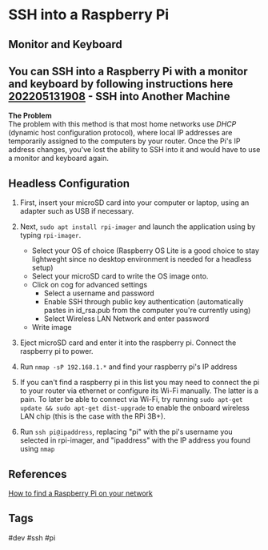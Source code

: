 # SSH into a Raspberry Pi

## Monitor and Keyboard
You can SSH into a Raspberry Pi with a monitor and keyboard by following instructions here [202205131908](../202205131908) - SSH into Another Machine  
---
**The Problem**  
The problem with this method is that most home networks use *DHCP* (dynamic host configuration protocol), where local IP addresses are temporarily assigned to the computers by your router. Once the Pi's IP address changes, you've lost the ability to SSH into it and would have to use a monitor and keyboard again.

## Headless Configuration
1. First, insert your microSD card into your computer or laptop, using an adapter such as USB if necessary.  

2. Next, `sudo apt install rpi-imager` and launch the application using by typing `rpi-imager`.  
	* Select your OS of choice (Raspberry OS Lite is a good choice to stay lightweght since no desktop environment is needed for a headless setup)  
	* Select your microSD card to write the OS image onto.  
	* Click on cog for advanced settings  
		- Select a username and password
		- Enable SSH through public key authentication (automatically pastes in id_rsa.pub from the computer you're currently using)  
		- Select Wireless LAN Network and enter password
	* Write image

3. Eject microSD card and enter it into the raspberry pi. Connect the raspberry pi to power.  

4. Run `nmap -sP 192.168.1.*` and find your raspberry pi's IP address  

5. If you can't find a raspberry pi in this list you may need to connect the pi to your router via ethernet or configure its Wi-Fi manually. The latter is a pain. To later be able to connect via Wi-Fi, try running `sudo apt-get update && sudo apt-get dist-upgrade` to enable the onboard wireless LAN chip (this is the case with the RPi 3B+).  

5. Run `ssh pi@ipaddress`, replacing "pi" with the pi's username you selected in rpi-imager, and "ipaddress" with the IP address you found using `nmap`  

## References
[How to find a Raspberry Pi on your network](https://kimondo.co.uk/find-raspberry-pi-network/)  

## Tags
#dev #ssh #pi
